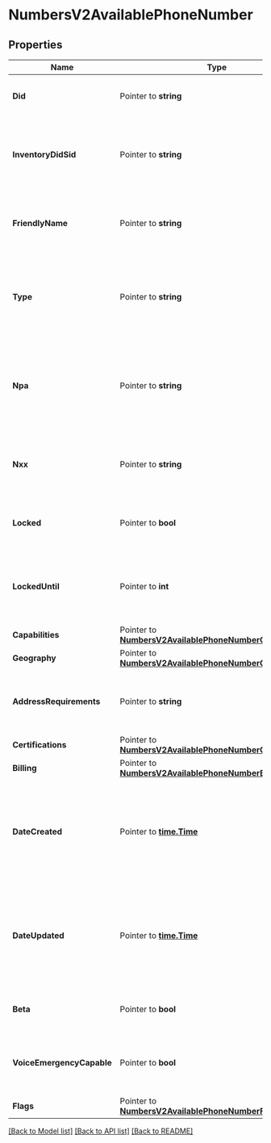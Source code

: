 # NumbersV2AvailablePhoneNumber

## Properties

Name | Type | Description | Notes
------------ | ------------- | ------------- | -------------
**Did** | Pointer to **string** | The phone number in E.164 format. |
**InventoryDidSid** | Pointer to **string** | The unique string that identifies the inventory DID resource. |
**FriendlyName** | Pointer to **string** | A human-readable phone number in national format. |
**Type** | Pointer to **string** | The type of phone number. Can be Local, Mobile, TollFree, etc. |
**Npa** | Pointer to **string** | The North American Numbering Plan (NANP) area code of the phone number. |
**Nxx** | Pointer to **string** | The three-digit exchange code of the phone number. |
**Locked** | Pointer to **bool** | Whether the phone number is locked for purchase. |
**LockedUntil** | Pointer to **int** | The Unix timestamp when the phone number lock expires. |
**Capabilities** | Pointer to [**NumbersV2AvailablePhoneNumberCapabilities**](NumbersV2AvailablePhoneNumberCapabilities.md) |  |
**Geography** | Pointer to [**NumbersV2AvailablePhoneNumberGeography**](NumbersV2AvailablePhoneNumberGeography.md) |  |
**AddressRequirements** | Pointer to **string** | The type of Address resource the phone number requires. |
**Certifications** | Pointer to [**NumbersV2AvailablePhoneNumberCertifications**](NumbersV2AvailablePhoneNumberCertifications.md) |  |
**Billing** | Pointer to [**NumbersV2AvailablePhoneNumberBilling**](NumbersV2AvailablePhoneNumberBilling.md) |  |
**DateCreated** | Pointer to [**time.Time**](time.Time.md) | The date and time in GMT when the resource was created specified in ISO 8601 format. |
**DateUpdated** | Pointer to [**time.Time**](time.Time.md) | The date and time in GMT when the resource was last updated specified in ISO 8601 format. |
**Beta** | Pointer to **bool** | Whether the phone number is in beta. |
**VoiceEmergencyCapable** | Pointer to **bool** | Whether the phone number can handle emergency calls. |
**Flags** | Pointer to [**NumbersV2AvailablePhoneNumberFlags**](NumbersV2AvailablePhoneNumberFlags.md) |  |

[[Back to Model list]](../README.md#documentation-for-models) [[Back to API list]](../README.md#documentation-for-api-endpoints) [[Back to README]](../README.md)


